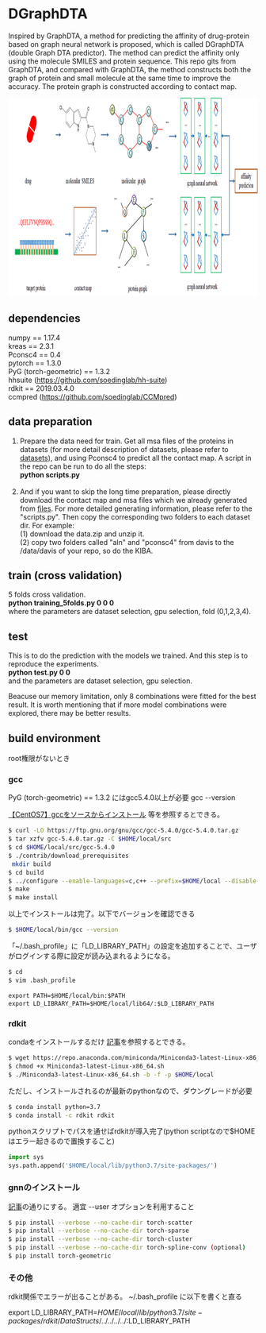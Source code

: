 # DGraphDTA
Inspired by GraphDTA, a method for predicting the affinity of drug-protein based on graph neural network is proposed, which is called DGraphDTA (double Graph DTA predictor). The method can predict the affinity only using the molecule SMILES and protein sequence. This repo gits from GraphDTA, and compared with GraphDTA, the method constructs both the graph of protein and small molecule at the same time to improve the accuracy. The protein graph is constructed according to contact map.

<div align=center><img width="900" height="400" src="https://github.com/595693085/DGraphDTA/blob/master/figures/architecture.png"/></div>

## dependencies
numpy == 1.17.4 <br>
kreas == 2.3.1 <br>
Pconsc4 == 0.4 <br>
pytorch == 1.3.0 <br>
PyG (torch-geometric) == 1.3.2 <br>
hhsuite (https://github.com/soedinglab/hh-suite)<br>
rdkit == 2019.03.4.0 <br>
ccmpred (https://github.com/soedinglab/CCMpred) <br>

## data preparation
1. Prepare the data need for train. Get all msa files of the proteins in datasets (for more detail description of datasets, please refer to [datasets](https://github.com/hkmztrk/DeepDTA/blob/master/data/README.md)), and using Pconsc4 to predict all the contact map. A script in the repo can be run to do all the steps: <br>
**python scripts.py** <br><br>
2. And if you want to skip the long time preparation, please directly download the contact map and msa files which we already generated from [files](https://drive.google.com/open?id=1rqAopf_IaH3jzFkwXObQ4i-6bUUwizCv). For more detailed generating information, please refer to the "scripts.py". Then copy the corresponding two folders to each dataset dir. For example:  <br>
(1) download the data.zip and unzip it. <br>
(2) copy two folders called "aln" and "pconsc4" from davis to the /data/davis of your repo, so do the KIBA. <br>


## train (cross validation)
5 folds cross validation. <br>
**python training_5folds.py 0 0 0** <br>
where the parameters are dataset selection, gpu selection, fold (0,1,2,3,4).

## test
This is to do the prediction with the models we trained. And this step is to reproduce the experiments. <br>
**python test.py 0 0** <br>
and the parameters are dataset selection, gpu selection.

Beacuse our memory limitation, only 8 combinations were fitted for the best result. It is worth mentioning that if more model combinations were explored, there may be better results.

## build environment

root権限がないとき

### gcc
PyG (torch-geometric) == 1.3.2 にはgcc5.4.0以上が必要
gcc --version

[【CentOS7】gccをソースからインストール](https://www.server-memo.net/memo/gcc-install.html) 等を参照するとできる。

```bash
$ curl -LO https://ftp.gnu.org/gnu/gcc/gcc-5.4.0/gcc-5.4.0.tar.gz
$ tar xzfv gcc-5.4.0.tar.gz -C $HOME/local/src
$ cd $HOME/local/src/gcc-5.4.0
$ ./contrib/download_prerequisites
 mkdir build
$ cd build
$ ../configure --enable-languages=c,c++ --prefix=$HOME/local --disable-bootstrap --disable-multilib
$ make
$ make install
```

以上でインストールは完了。以下でバージョンを確認できる

```bash
$ $HOME/local/bin/gcc --version
```

「~/.bash_profile」に「LD_LIBRARY_PATH」の設定を追加することで、ユーザがログインする際に設定が読み込まれるようになる。

```bash
$ cd
$ vim .bash_profile
```

```
export PATH=$HOME/local/bin:$PATH
export LD_LIBRARY_PATH=$HOME/local/lib64/:$LD_LIBRARY_PATH
```

### rdkit

condaをインストールするだけ
[記事](https://qiita.com/bono0/items/eca6f2f5c8eb44080a03)を参照するとできる。

```bash
$ wget https://repo.anaconda.com/miniconda/Miniconda3-latest-Linux-x86_64.sh
$ chmod +x Miniconda3-latest-Linux-x86_64.sh
$ ./Miniconda3-latest-Linux-x86_64.sh -b -f -p $HOME/local
```

ただし、インストールされるのが最新のpythonなので、ダウングレードが必要

```bash
$ conda install python=3.7
$ conda install -c rdkit rdkit
```

pythonスクリプトでパスを通せばrdkitが導入完了(python scriptなので$HOMEはエラー起きるので置換すること)

```python
import sys
sys.path.append('$HOME/local/lib/python3.7/site-packages/')
```

### gnnのインストール

[記事](https://qiita.com/omiita/items/429136c2f4e228d745ed)の通りにする。
適宜 --user オプションを利用すること

```bash
$ pip install --verbose --no-cache-dir torch-scatter
$ pip install --verbose --no-cache-dir torch-sparse
$ pip install --verbose --no-cache-dir torch-cluster
$ pip install --verbose --no-cache-dir torch-spline-conv (optional)
$ pip install torch-geometric
```

### その他

rdkit関係でエラーが出ることがある。 ~/.bash_profile に以下を書くと直る

export LD_LIBRARY_PATH=$HOME/local/lib/python3.7/site-packages/rdkit/DataStructs/../../../../:$LD_LIBRARY_PATH



